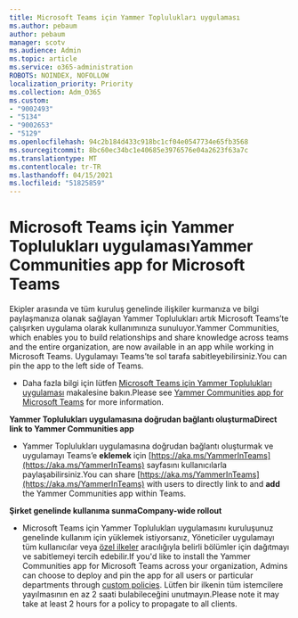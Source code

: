 ```yaml
---
title: Microsoft Teams için Yammer Toplulukları uygulaması
ms.author: pebaum
author: pebaum
manager: scotv
ms.audience: Admin
ms.topic: article
ms.service: o365-administration
ROBOTS: NOINDEX, NOFOLLOW
localization_priority: Priority
ms.collection: Adm_O365
ms.custom:
- "9002493"
- "5134"
- "9002653"
- "5129"
ms.openlocfilehash: 94c2b184d433c918bc1cf04e0547734e65fb3568
ms.sourcegitcommit: 8bc60ec34bc1e40685e3976576e04a2623f63a7c
ms.translationtype: MT
ms.contentlocale: tr-TR
ms.lasthandoff: 04/15/2021
ms.locfileid: "51825859"
---
```

# <a name="yammer-communities-app-for-microsoft-teams"></a><span data-ttu-id="3086b-102">Microsoft Teams için Yammer Toplulukları uygulaması</span><span class="sxs-lookup"><span data-stu-id="3086b-102">Yammer Communities app for Microsoft Teams</span></span>

<span data-ttu-id="3086b-103">Ekipler arasında ve tüm kuruluş genelinde ilişkiler kurmanıza ve bilgi paylaşmanıza olanak sağlayan Yammer Toplulukları artık Microsoft Teams’te çalışırken uygulama olarak kullanımınıza sunuluyor.</span><span class="sxs-lookup"><span data-stu-id="3086b-103">Yammer Communities, which enables you to build relationships and share knowledge across teams and the entire organization, are now available in an app while working in Microsoft Teams.</span></span> <span data-ttu-id="3086b-104">Uygulamayı Teams’te sol tarafa sabitleyebilirsiniz.</span><span class="sxs-lookup"><span data-stu-id="3086b-104">You can pin the app to the left side of Teams.</span></span> 

- <span data-ttu-id="3086b-105">Daha fazla bilgi için lütfen [Microsoft Teams için Yammer Toplulukları uygulaması](https://go.microsoft.com/fwlink/?linkid=2127757&clcid=0x409) makalesine bakın.</span><span class="sxs-lookup"><span data-stu-id="3086b-105">Please see [Yammer Communities app for Microsoft Teams](https://go.microsoft.com/fwlink/?linkid=2127757&clcid=0x409) for more information.</span></span>

<span data-ttu-id="3086b-106">**Yammer Toplulukları uygulamasına doğrudan bağlantı oluşturma**</span><span class="sxs-lookup"><span data-stu-id="3086b-106">**Direct link to Yammer Communities app**</span></span>

- <span data-ttu-id="3086b-107">Yammer Toplulukları uygulamasına doğrudan bağlantı oluşturmak ve uygulamayı Teams’e **eklemek** için [https://aka.ms/YammerInTeams](https://aka.ms/YammerInTeams) sayfasını kullanıcılarla paylaşabilirsiniz.</span><span class="sxs-lookup"><span data-stu-id="3086b-107">You can share [https://aka.ms/YammerInTeams](https://aka.ms/YammerInTeams) with users to directly link to and **add** the Yammer Communities app within Teams.</span></span>

<span data-ttu-id="3086b-108">**Şirket genelinde kullanıma sunma**</span><span class="sxs-lookup"><span data-stu-id="3086b-108">**Company-wide rollout**</span></span>

- <span data-ttu-id="3086b-109">Microsoft Teams için Yammer Toplulukları uygulamasını kuruluşunuz genelinde kullanım için yüklemek istiyorsanız, Yöneticiler uygulamayı tüm kullanıcılar veya [özel ilkeler](https://docs.microsoft.com/microsoftteams/manage-apps) aracılığıyla belirli bölümler için dağıtmayı ve sabitlemeyi tercih edebilir.</span><span class="sxs-lookup"><span data-stu-id="3086b-109">If you'd like to install the Yammer Communities app for Microsoft Teams across your organization, Admins can choose to deploy and pin the app for all users or particular departments through [custom policies](https://docs.microsoft.com/microsoftteams/manage-apps).</span></span> <span data-ttu-id="3086b-110">Lütfen bir ilkenin tüm istemcilere yayılmasının en az 2 saati bulabileceğini unutmayın.</span><span class="sxs-lookup"><span data-stu-id="3086b-110">Please note it may take at least 2 hours for a policy to propagate to all clients.</span></span>
